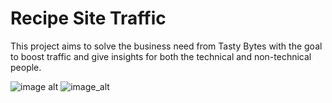 # Recipe Site Traffic
This project aims to solve the business need from Tasty Bytes with the goal to boost traffic and give insights for both the technical and non-technical people.

![image alt](https://media.licdn.com/dms/image/v2/D4E2DAQF7XYZdvbx3Ug/profile-treasury-image-shrink_8192_8192/B4EZbUVfepGcAg-/0/1747319126357?e=1754708400&v=beta&t=CFeC6u9KCa2v5qGE3Trk9izEFv1tglmAWt2oGGfwevQ)
![image_alt](https://media.licdn.com/dms/image/v2/D4E2DAQHs19r5tRQqrA/profile-treasury-image-shrink_8192_8192/B4EZbUVWnhHAAk-/0/1747319090096?e=1754708400&v=beta&t=14SugHgzDvA1AdsIRFPFFWtSvZgd6YcBxO30--488lM)
